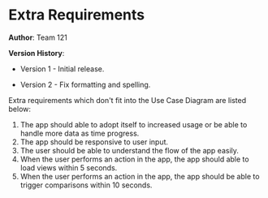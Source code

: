 # Extra Requirements

**Author**: Team 121

**Version History**:

- Version 1 - Initial release.

- Version 2 - Fix formatting and spelling.

Extra requirements which don't fit into the Use Case Diagram are listed below:

1. The app should able to adopt itself to increased usage or be able to handle more data as time progress.
2. The app should be responsive to user input.
3. The user should be able to understand the flow of the app easily.
4. When the user performs an action in the app, the app should able to load views within 5 seconds.
5. When the user performs an action in the app, the app should be able to trigger comparisons within 10 seconds.



